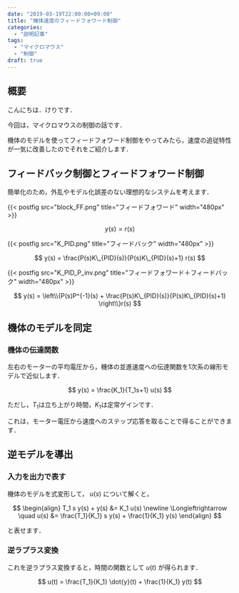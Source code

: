 ```yaml
---
date: "2019-03-19T22:00:00+09:00"
title: "機体速度のフィードフォワード制御"
categories:
  - "説明記事"
tags:
  - "マイクロマウス"
  - "制御"
draft: true
---
```


## 概要

こんにちは．けりです．

今回は，マイクロマウスの制御の話です．

機体のモデルを使ってフィードフォワード制御をやってみたら，速度の追従特性が一気に改善したのでそれをご紹介します．

<!--more-->

## フィードバック制御とフィードフォワード制御

簡単化のため，外乱やモデル化誤差のない理想的なシステムを考えます．

{{< postfig src="block_FF.png" title="フィードフォワード" width="480px" >}}

$$
y(s) = r(s)
$$

{{< postfig src="K_PID.png" title="フィードバック" width="480px" >}}

$$
y(s) = \frac{P(s)K\_{PID}(s)}{P(s)K\_{PID}(s)+1} r(s)
$$

{{< postfig src="K_PID_P_inv.png" title="フィードフォワード＋フィードバック" width="480px" >}}

$$
y(s) = \left\\{P(s)P^{-1}(s) + \frac{P(s)K\_{PID}(s)}{P(s)K\_{PID}(s)+1} \right\\}r(s)
$$

## 機体のモデルを同定

### 機体の伝達関数

左右のモーターの平均電圧から，機体の並進速度への伝達関数を1次系の線形モデルで近似します．

$$
y(s) = \frac{K_1}{T_1s+1} u(s)
$$

ただし，$T_1$は立ち上がり時間，$K_1$は定常ゲインです．

これは，モーター電圧から速度へのステップ応答を取ることで得ることができます．

## 逆モデルを導出

### 入力を出力で表す

機体のモデルを式変形して， $u(s)$ について解くと，

$$
\begin{align}
T_1 s y(s) + y(s) &= K_1 u(s)
\newline
\Longleftrightarrow \quad u(s) &= \frac{T_1}{K_1} s y(s) + \frac{1}{K_1} y(s)
\end{align}
$$

と表せます．

### 逆ラプラス変換

これを逆ラプラス変換すると，時間の関数として $u(t)$ が得られます．

$$
u(t) = \frac{T_1}{K_1} \dot{y}(t) + \frac{1}{K_1} y(t)
$$

<script type="text/x-mathjax-config">
    MathJax.Hub.Config({tex2jax: {inlineMath: [['$','$'], ['\\(','\\)']]}});
</script>
